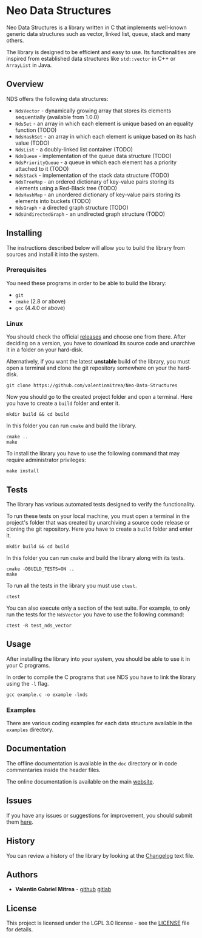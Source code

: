 # Neo Data Structures

Neo Data Structures is a library written in C that implements well-known generic data structures such as vector, linked list, queue, stack and many others.

The library is designed to be efficient and easy to use. Its functionalities are inspired from established data structures like `std::vector` in C++ or `ArrayList` in Java.

## Overview

NDS offers the following data structures:

* `NdsVector` - dynamically growing array that stores its elements sequentially (available from 1.0.0)
* `NdsSet` - an array in which each element is unique based on an equality function (TODO)
* `NdsHashSet` - an array in which each element is unique based on its hash value (TODO)
* `NdsList` - a doubly-linked list container (TODO)
* `NdsQueue` - implementation of the queue data structure (TODO)
* `NdsPriorityQueue` - a queue in which each element has a priority attached to it (TODO)
* `NdsStack` - implementation of the stack data structure (TODO)
* `NdsTreeMap` - an ordered dictionary of key-value pairs storing its elements using a Red-Black tree (TODO)
* `NdsHashMap` - an unordered dictionary of key-value pairs storing its elements into buckets (TODO)
* `NdsGraph` - a directed graph structure (TODO)
* `NdsUndirectedGraph` - an undirected graph structure (TODO)

## Installing

The instructions described below will allow you to build the library from sources and install it into the system.

### Prerequisites

You need these programs in order to be able to build the library:

* `git`
* `cmake` (2.8 or above)
* `gcc` (4.4.0 or above)

### Linux

You should check the official [releases](https://github.com/valentinmitrea/Neo-Data-Structures/releases) and choose one from there. After deciding on a version, you have to download its source code and unarchive it in a folder on your hard-disk.

Alternatively, if you want the latest **unstable** build of the library, you must open a terminal and clone the git repository somewhere on your the hard-disk.

```````````````````````````````````````````````````````````````
git clone https://github.com/valentinmitrea/Neo-Data-Structures
```````````````````````````````````````````````````````````````

Now you should go to the created project folder and open a terminal. Here you have to create a `build` folder and enter it.

```````````````````````
mkdir build && cd build
```````````````````````

In this folder you can run `cmake` and build the library.

````````
cmake ..
make
````````

To install the library you have to use the following command that may require administrator privileges:

````````````
make install
````````````

## Tests

The library has various automated tests designed to verify the functionality.

To run these tests on your local machine, you must open a terminal in the project's folder that was created by unarchiving a source code release or cloning the git repository. Here you have to create a `build` folder and enter it.

```````````````````````
mkdir build && cd build
```````````````````````

In this folder you can run `cmake` and build the library along with its tests.

`````````````````````````
cmake -DBUILD_TESTS=ON ..
make
`````````````````````````

To run all the tests in the library you must use `ctest`.

`````
ctest
`````

You can also execute only a section of the test suite. For example, to only run the tests for the `NdsVector` you have to use the following command:

````````````````````````
ctest -R test_nds_vector
````````````````````````

## Usage

After installing the library into your system, you should be able to use it in your C programs.

In order to compile the C programs that use NDS you have to link the library using the `-l` flag.

``````````````````````````````
gcc example.c -o example -lnds
``````````````````````````````

### Examples

There are various coding examples for each data structure available in the `examples` directory.

## Documentation

The offline documentation is available in the `doc` directory or in code commentaries inside the header files.

The online documentation is available on the main [website](http://www.mival.com/nds).

## Issues

If you have any issues or suggestions for improvement, you should submit them [here](https://github.com/valentinmitrea/Neo-Data-Structures/issues).

## History

You can review a history of the library by looking at the [Changelog](https://github.com/valentinmitrea/Neo-Data-Structures/blob/master/Changelog.txt) text file.

## Authors

* **Valentin Gabriel Mitrea** - [github](https://github.com/valentinmitrea) [gitlab](https://gitlab.com/valentinmitrea)

## License

This project is licensed under the LGPL 3.0 license - see the [LICENSE](https://github.com/valentinmitrea/Neo-Data-Structures/blob/master/LICENSE) file for details.

